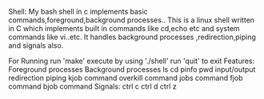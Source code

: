 Shell:
	My bash shell in c implements basic commands,foreground,background processes..
This is a linux shell written in C which implements built in commands like cd,echo etc and system commands like vi..etc. It handles background processes ,redirection,piping and signals also.

For Running
	run 'make'
	execute by using './shell'
	run 'quit' to exit
Features:
Foreground processes
Background processes
ls
cd
pinfo
pwd
input/output redirection
piping
kjob command
overkill command
jobs command
fjob command
bjob command
Signals:
ctrl c
ctrl d
ctrl z

